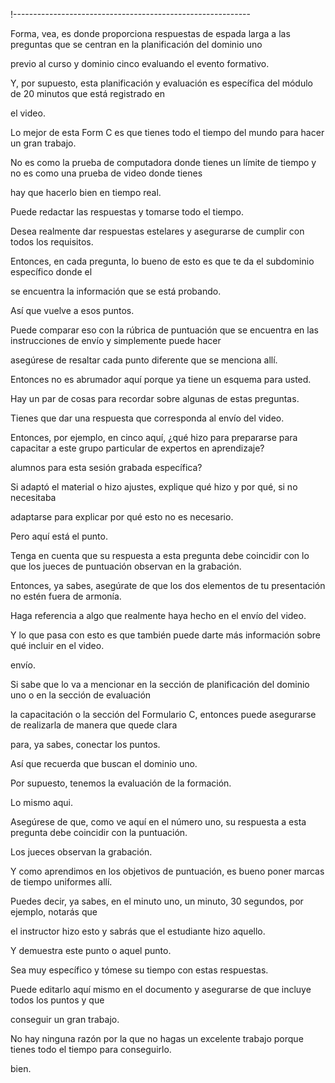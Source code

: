 !-----------------------------------------------------------


Forma, vea, es donde proporciona respuestas de espada larga a las preguntas que se centran en la planificación del dominio uno

previo al curso y dominio cinco evaluando el evento formativo.

Y, por supuesto, esta planificación y evaluación es específica del módulo de 20 minutos que está registrado en

el video.

Lo mejor de esta Form C es que tienes todo el tiempo del mundo para hacer un gran trabajo.

No es como la prueba de computadora donde tienes un límite de tiempo y no es como una prueba de video donde tienes

hay que hacerlo bien en tiempo real.

Puede redactar las respuestas y tomarse todo el tiempo.

Desea realmente dar respuestas estelares y asegurarse de cumplir con todos los requisitos.

Entonces, en cada pregunta, lo bueno de esto es que te da el subdominio específico donde el

se encuentra la información que se está probando.

Así que vuelve a esos puntos.

Puede comparar eso con la rúbrica de puntuación que se encuentra en las instrucciones de envío y simplemente puede hacer

asegúrese de resaltar cada punto diferente que se menciona allí.

Entonces no es abrumador aquí porque ya tiene un esquema para usted.

Hay un par de cosas para recordar sobre algunas de estas preguntas.

Tienes que dar una respuesta que corresponda al envío del video.

Entonces, por ejemplo, en cinco aquí, ¿qué hizo para prepararse para capacitar a este grupo particular de expertos en aprendizaje?

alumnos para esta sesión grabada específica?

Si adaptó el material o hizo ajustes, explique qué hizo y por qué, si no necesitaba

adaptarse para explicar por qué esto no es necesario.

Pero aquí está el punto.

Tenga en cuenta que su respuesta a esta pregunta debe coincidir con lo que los jueces de puntuación observan en la grabación.

Entonces, ya sabes, asegúrate de que los dos elementos de tu presentación no estén fuera de armonía.

Haga referencia a algo que realmente haya hecho en el envío del video.

Y lo que pasa con esto es que también puede darte más información sobre qué incluir en el video.

envío.

Si sabe que lo va a mencionar en la sección de planificación del dominio uno o en la sección de evaluación

la capacitación o la sección del Formulario C, entonces puede asegurarse de realizarla de manera que quede clara

para, ya sabes, conectar los puntos.

Así que recuerda que buscan el dominio uno.

Por supuesto, tenemos la evaluación de la formación.

Lo mismo aqui.

Asegúrese de que, como ve aquí en el número uno, su respuesta a esta pregunta debe coincidir con la puntuación.

Los jueces observan la grabación.

Y como aprendimos en los objetivos de puntuación, es bueno poner marcas de tiempo uniformes allí.

Puedes decir, ya sabes, en el minuto uno, un minuto, 30 segundos, por ejemplo, notarás que

el instructor hizo esto y sabrás que el estudiante hizo aquello.

Y demuestra este punto o aquel punto.

Sea muy específico y tómese su tiempo con estas respuestas.

Puede editarlo aquí mismo en el documento y asegurarse de que incluye todos los puntos y que

conseguir un gran trabajo.

No hay ninguna razón por la que no hagas un excelente trabajo porque tienes todo el tiempo para conseguirlo.

bien.